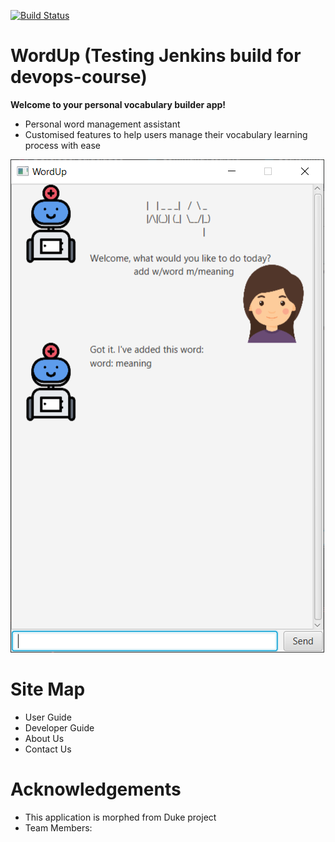 [![Build Status](https://travis-ci.org/AY1920S1-CS2113-T14-3/main.svg?branch=master)](https://travis-ci.org/AY1920S1-CS2113-T14-3/main)

# WordUp (Testing Jenkins build for devops-course)

**Welcome to your personal vocabulary builder app!**

* Personal word management assistant
* Customised features to help users manage their vocabulary learning process with ease

![WordUp Screenshot](https://github.com/AY1920S1-CS2113-T14-3/main/blob/master/docs/images/WordUp.PNG)

# Site Map

* User Guide
* Developer Guide
* About Us
* Contact Us

# Acknowledgements
* This application is morphed from Duke project
* Team Members: 
